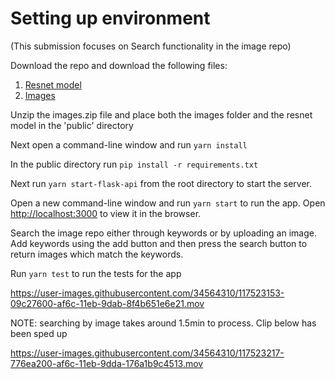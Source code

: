 # Setting up environment

(This submission focuses on Search functionality in the image repo)

Download the repo and download the following files:
1. [Resnet model](https://drive.google.com/file/d/1EY9VVZKgFTvyOWjvYiqoJCh6VdaS5KuL/view?usp=sharing)
2. [Images](https://drive.google.com/file/d/1GiZvUp_tAZsl7QU3L6BKdkVpDc9eUiFF/view?usp=sharing)

Unzip the images.zip file and place both the images folder and the resnet model in the 'public' directory 

Next open a command-line window and run `yarn install`

In the public directory run `pip install -r requirements.txt`

Next run `yarn start-flask-api` from the root directory to start the server.

Open a new command-line window and run `yarn start` to run the app.
Open [http://localhost:3000](http://localhost:3000) to view it in the browser.

Search the image repo either through keywords or by uploading an image. Add keywords using the add button and then press the search button to return images which match the keywords. 

Run `yarn test` to run the tests for the app


https://user-images.githubusercontent.com/34564310/117523153-09c27600-af6c-11eb-9dab-8f4b651e6e21.mov


NOTE: searching by image takes around 1.5min to process. Clip below has been sped up


https://user-images.githubusercontent.com/34564310/117523217-776ea200-af6c-11eb-9dda-176a1b9c4513.mov

